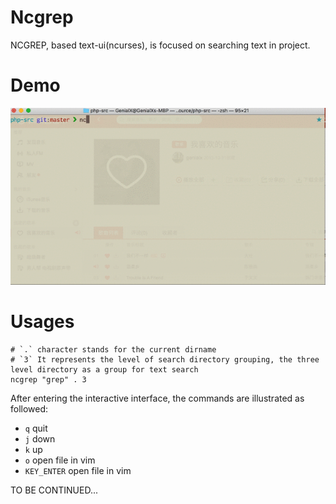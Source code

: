 # Ncgrep
NCGREP, based text-ui(ncurses), is focused on searching text in project.

# Demo
![ncgrep demo](https://github.com/GenialX/assets/blob/master/github.com/grepx/ncgrep_demo_4.gif)

# Usages

```shell
# `.` character stands for the current dirname
# `3` It represents the level of search directory grouping, the three level directory as a group for text search
ncgrep "grep" . 3
```

After entering the interactive interface, the commands are illustrated as followed:
 - `q` quit
 - `j` down
 - `k` up
 - `o` open file in vim
 - `KEY_ENTER` open file in vim

TO BE CONTINUED...
